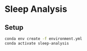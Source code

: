 # Sleep Analysis

## Setup

```bash
conda env create -f environment.yml
conda activate sleep-analysis
```
